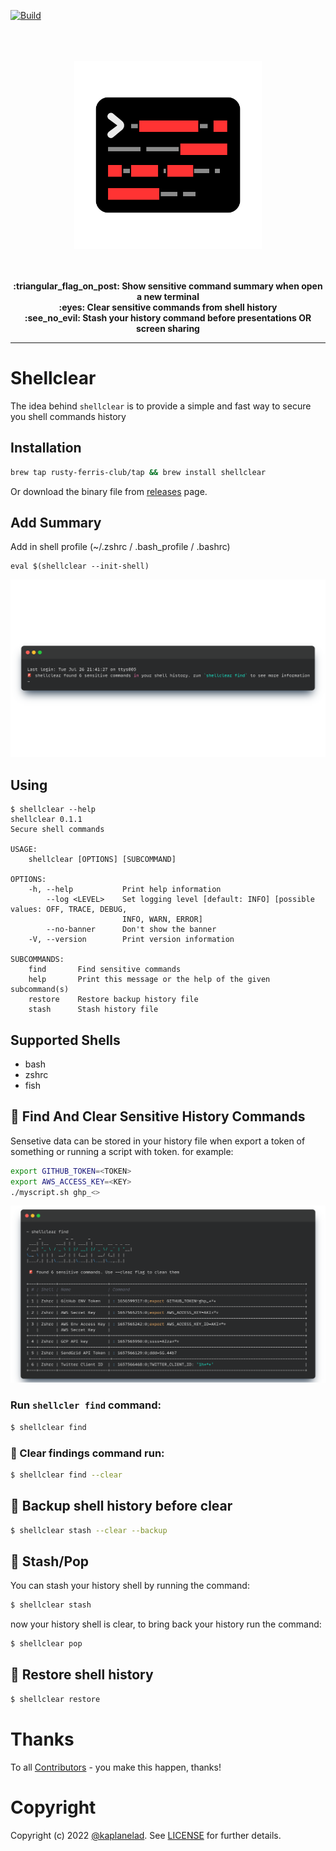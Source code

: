 [![Build](https://github.com/rusty-ferris-club/shellclear/actions/workflows/build.yml/badge.svg?branch=main)](https://github.com/rusty-ferris-club/shellclear/actions/workflows/build.yml)

<p align="center">
<br/>
<br/>
<br/>
   <img src="media/shellclear.svg" width="300"/>
<br/>
<br/>
</p>
<p align="center">
<br/>
<b>:triangular_flag_on_post: Show sensitive command summary when open a new terminal</b>
<br/>
<b>:eyes: Clear sensitive commands from shell history</b>
<br/>
<b>:see_no_evil: Stash your history command before presentations OR screen sharing</b>
<br/>
<hr/>
</p>

# Shellclear
The idea behind `shellclear` is to provide a simple and fast way to secure you shell commands history
## Installation
```bash
brew tap rusty-ferris-club/tap && brew install shellclear
```
Or download the binary file from [releases](https://github.com/rusty-ferris-club/shellclear/releases) page.

## Add Summary 
Add in shell profile (~/.zshrc / .bash_profile / .bashrc)
```
eval $(shellclear --init-shell)
```
![motd](./media/motd.png)


## Using
```
$ shellclear --help
shellclear 0.1.1
Secure shell commands

USAGE:
    shellclear [OPTIONS] [SUBCOMMAND]

OPTIONS:
    -h, --help           Print help information
        --log <LEVEL>    Set logging level [default: INFO] [possible values: OFF, TRACE, DEBUG,
                         INFO, WARN, ERROR]
        --no-banner      Don't show the banner
    -V, --version        Print version information

SUBCOMMANDS:
    find       Find sensitive commands
    help       Print this message or the help of the given subcommand(s)
    restore    Restore backup history file
    stash      Stash history file
```

## Supported Shells
- bash
- zshrc
- fish

## :eyes: Find And Clear Sensitive History Commands
Sensetive data can be stored in your history file when export a token of something or running a script with token. for example:
```sh
export GITHUB_TOKEN=<TOKEN>
export AWS_ACCESS_KEY=<KEY>
./myscript.sh ghp_<>
```
![find](./media/find.png)

### Run `shellcler find` command:
```sh
$ shellclear find
```

### :broom: Clear findings command run:
```sh
$ shellclear find --clear
```

## :luggage: Backup shell history before clear
```sh
$ shellclear stash --clear --backup
```

## :see_no_evil: Stash/Pop 
You can stash your history shell by running the command:
```sh
$ shellclear stash
```
now your history shell is clear, to bring back your history run the command:
```sh
$ shellclear pop
```

## :luggage: Restore shell history
```sh
$ shellclear restore
```

# Thanks
To all [Contributors](https://github.com/rusty-ferris-club/shellclear/graphs/contributors) - you make this happen, thanks!

# Copyright
Copyright (c) 2022 [@kaplanelad](https://github.com/kaplanelad). See [LICENSE](LICENSE.txt) for further details.
